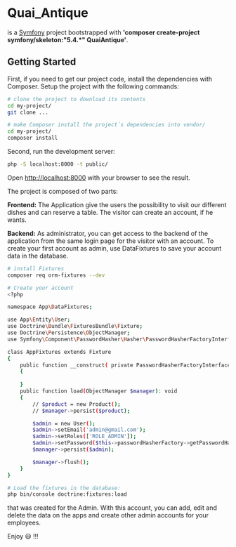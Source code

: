 # Quai_Antique

is a [Symfony](https://symfony.com/doc/current/index.html) project bootstrapped with **'composer create-project symfony/skeleton:"5.4.*" QuaiAntique'**.


## Getting Started
First, if you need to get our project code, install the dependencies with Composer. 
Setup the project with the following commands:

```bash
# clone the project to download its contents
cd my-project/
git clone ...

# make Composer install the project´s dependencies into vendor/
cd my-project/
composer install

```

Second, run the development server:
```bash
php -S localhost:8000 -t public/
```

Open [http://localhost:8000](http://localhost:8000) with your browser to see the result.

The project is composed of two parts:

**Frontend:** 
The Application give the users the possibility to visit our different dishes and can reserve a table. The visitor can create an account, if he wants.

**Backend:**
As administrator, you can get access to the backend of the application from the same login page for the visitor with an account. 
To create your first account as admin, use DataFixtures to save your account data in the database. 

```bash
# install Fixtures 
composer req orm-fixtures --dev
```
```bash
# Create your account
<?php

namespace App\DataFixtures;

use App\Entity\User;
use Doctrine\Bundle\FixturesBundle\Fixture;
use Doctrine\Persistence\ObjectManager;
use Symfony\Component\PasswordHasher\Hasher\PasswordHasherFactoryInterface;

class AppFixtures extends Fixture
{
    public function __construct( private PasswordHasherFactoryInterface $passwordHasherFactory)
    {
        
    }
    public function load(ObjectManager $manager): void
    {
        // $product = new Product();
        // $manager->persist($product);

        $admin = new User();
        $admin->setEmail('admin@gmail.com');
        $admin->setRoles(['ROLE_ADMIN']);
        $admin->setPassword($this->passwordHasherFactory->getPasswordHasher(User::class)->hash('LTdyRrn8r&@u4345'));
        $manager->persist($admin);

        $manager->flush();
    }
}
```
```bash
# Load the fixtures in the database:
php bin/console doctrine:fixtures:load 
```
that was created for the Admin. With this account, you can add, edit and delete the data on the apps and create other admin accounts for your employees. 

Enjoy :smiley: !!!

